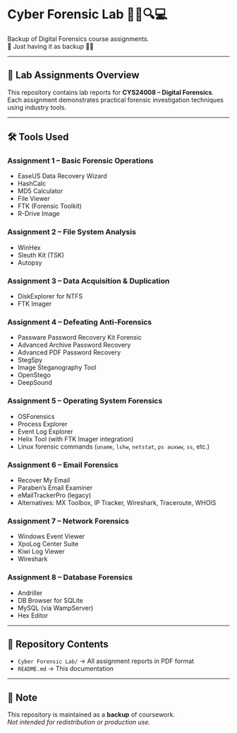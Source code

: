 # Cyber Forensic Lab 🕵️‍♂️🔍💻

Backup of Digital Forensics course assignments.  
💾 Just having it as backup 📂✨

---

## 📑 Lab Assignments Overview

This repository contains lab reports for **CYS24008 – Digital Forensics**.  
Each assignment demonstrates practical forensic investigation techniques using industry tools.

---

## 🛠️ Tools Used

### Assignment 1 – Basic Forensic Operations
- EaseUS Data Recovery Wizard  
- HashCalc  
- MD5 Calculator  
- File Viewer  
- FTK (Forensic Toolkit)  
- R-Drive Image  

### Assignment 2 – File System Analysis
- WinHex  
- Sleuth Kit (TSK)  
- Autopsy  

### Assignment 3 – Data Acquisition & Duplication
- DiskExplorer for NTFS  
- FTK Imager  

### Assignment 4 – Defeating Anti-Forensics
- Passware Password Recovery Kit Forensic  
- Advanced Archive Password Recovery  
- Advanced PDF Password Recovery  
- StegSpy  
- Image Steganography Tool  
- OpenStego  
- DeepSound  

### Assignment 5 – Operating System Forensics
- OSForensics  
- Process Explorer  
- Event Log Explorer  
- Helix Tool (with FTK Imager integration)  
- Linux forensic commands (`uname`, `lshw`, `netstat`, `ps auxww`, `ss`, etc.)  

### Assignment 6 – Email Forensics
- Recover My Email  
- Paraben’s Email Examiner  
- eMailTrackerPro (legacy)  
- Alternatives: MX Toolbox, IP Tracker, Wireshark, Traceroute, WHOIS  

### Assignment 7 – Network Forensics
- Windows Event Viewer  
- XpoLog Center Suite  
- Kiwi Log Viewer  
- Wireshark  

### Assignment 8 – Database Forensics
- Andriller  
- DB Browser for SQLite  
- MySQL (via WampServer)  
- Hex Editor  

---

## 📂 Repository Contents
- `Cyber Forensic Lab/` → All assignment reports in PDF format  
- `README.md` → This documentation  

---

## 🎯 Note
This repository is maintained as a **backup** of coursework.  
_Not intended for redistribution or production use._
